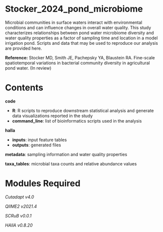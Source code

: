 # Stocker_2024_pond_microbiome

Microbial communities in surface waters interact with environmental conditions and can influence changes in overall water quality. This study characterizes relationships between pond water microbiome diversity and water quality properties as a factor of sampling time and location in a model irrigation pond. Scripts and data that may be used to reproduce our analysis are provided here.

**Reference:** Stocker MD, Smith JE, Pachepsky YA, Blaustein RA. Fine-scale spatiotemporal variations in bacterial community diversity in agricultural pond water. (In review)

# Contents

**code**
* **R**: R scripts to reproduce downstream statistical analysis and generate data visualizations reported in the study
* **command_line**: list of bioinformatics scripts used in the analysis

**halla**
* **inputs**: input feature tables
* **outputs**: generated files

**metadata**: sampling information and water quality properties

**taxa_tables**: microbial taxa counts and relative abundance values

# Modules Required

_Cutadapt v4.0_

_QIIME2 v2021.4_

_SCRuB v0.0.1_

_HAllA v0.8.20_
